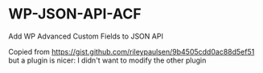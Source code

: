 WP-JSON-API-ACF
===============

Add WP Advanced Custom Fields to JSON API

Copied from https://gist.github.com/rileypaulsen/9b4505cdd0ac88d5ef51 
but a plugin is nicer: I didn't want to modify the other plugin
 
